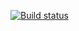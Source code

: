 [![Build status](https://ci.appveyor.com/api/projects/status/3r4ic6ouaudmju17?svg=true)](https://ci.appveyor.com/project/raptor-vrn/ajs-hometask-9-regexp)